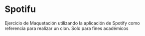 # Spotifu
Ejercicio de Maquetación utilizando la aplicación de Spotify como referencia para realizar un clon. Solo para fines académicos

